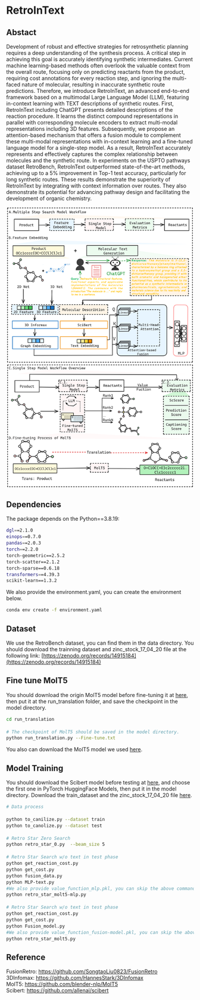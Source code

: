 # RetroInText

## Abstact
Development of robust and effective strategies for retrosynthetic planning requires a deep understanding of the synthesis process. A critical step in achieving this goal is accurately identifying synthetic intermediates. Current machine learning-based methods often overlook the valuable context from the overall route, focusing only on predicting reactants from the product, requiring cost annotations for every reaction step, and ignoring the multi-faced nature of molecular, resulting in inaccurate synthetic route predictions. Therefore, we introduce RetroInText, an advanced end-to-end framework based on a multimodal Large Language Model (LLM), featuring in-context learning with TEXT descriptions of synthetic routes. First, RetroInText including ChatGPT presents detailed descriptions of the reaction procedure. It learns the distinct compound representations in parallel with corresponding molecule encoders to extract multi-modal representations including 3D features. Subsequently, we propose an attention-based mechanism that offers a fusion module to complement these multi-modal representations with in-context learning and a fine-tuned language model for a single-step model. As a result, RetroInText accurately represents and effectively captures the complex relationship between molecules and the synthetic route. In experiments on the USPTO pathways dataset RetroBench, RetroInText outperformed state-of-the-art methods, achieving up to a 5% improvement in Top-1 test accuracy, particularly for long synthetic routes. These results demonstrate the superiority of RetroInText by integrating with context information over routes. They also demonstrate its potential for advancing pathway design and facilitating the development of organic chemistry.

![image](./img/framework.png)

## Dependencies
The package depends on the Python==3.8.19:
```bash
dgl==2.1.0
einops==0.7.0
pandas==2.0.3
torch==2.2.0
torch-geometric==2.5.2
torch-scatter==2.1.2
torch-sparse==0.6.18
transformers==4.39.3
scikit-learn==1.3.2
```

We also provide the environment.yaml, you can create the environment below.
```bash
conda env create -f environment.yaml
```

## Dataset
We use the RetroBench dataset, you can find them in the data directory. You should download the trainning dataset and zinc_stock_17_04_20 file at the following link: [https://zenodo.org/records/14915184](https://zenodo.org/records/14915184)

## Fine tune MolT5 
You should download the origin MolT5 model before fine-tuning it at [here](https://huggingface.co/laituan245/molt5-base), then put it at the run_translation folder, and save the checkpoint in the model directory.

```bash
cd run_translation

# The checkpoint of MolT5 should be saved in the model directory.
python run_translation.py --Fine-tune.txt
```
You also can download the MolT5 model we used [here](https://drive.google.com/drive/folders/15qYBvDtfoWtVteaxav14VrPCBVQwRWBa).

## Model Training
You should download the Scibert model before testing at [here](https://github.com/allenai/scibert), and choose the first one in PyTorch HuggingFace Models, then put it in the model directory. Download the train_dataset and the zinc_stock_17_04_20 file [here](https://drive.google.com/drive/folders/15qYBvDtfoWtVteaxav14VrPCBVQwRWBa).

```bash
# Data process

python to_canilize.py --dataset train
python to_canolize.py --dataset test

# Retro Star Zero Search
python retro_star_0.py  --beam_size 5

# Retro Star Search w/o text in test phase
python get_reaction_cost.py
python get_cost.py
python fusion_data.py
python MLP-text.py
#We also provide value_function_mlp.pkl, you can skip the above commands
python retro_star_molt5-mlp.py

# Retro Star Search w/o text in test phase
python get_reaction_cost.py
python get_cost.py
python Fusion_model.py
#We also provide value_function_fusion-model.pkl, you can skip the above commands
python retro_star_molt5.py
```

## Reference  
FusionRetro: https://github.com/SongtaoLiu0823/FusionRetro  
3DInfomax: https://github.com/HannesStark/3DInfomax  
MolT5: https://github.com/blender-nlp/MolT5  
Scibert: https://github.com/allenai/scibert  
